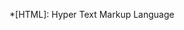 <!-- Liste d'abréviations -->
*[HTML]: Hyper Text Markup Language

<!-- Liste d'URL référencées pour liens hypertextes -->
[W3C]: https://www.w3.org/Consortium/ "World Wide Web Consortium"